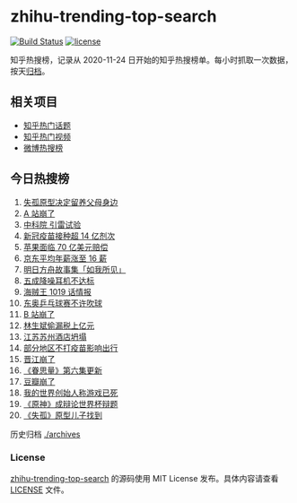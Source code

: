 # zhihu-trending-top-search

[![Build Status](https://github.com/justjavac/zhihu-trending-top-search/workflows/ci/badge.svg?branch=main)](https://github.com/justjavac/zhihu-trending-top-search/actions)
[![license](https://img.shields.io/github/license/justjavac/zhihu-trending-top-search)](https://github.com/justjavac/zhihu-trending-top-search/blob/main/LICENSE)

知乎热搜榜，记录从 2020-11-24 日开始的知乎热搜榜单。每小时抓取一次数据，按天[归档](./archives)。

## 相关项目

- [知乎热门话题](https://github.com/justjavac/zhihu-trending-hot-questions)
- [知乎热门视频](https://github.com/justjavac/zhihu-trending-hot-video)
- [微博热搜榜](https://github.com/justjavac/weibo-trending-hot-search)

## 今日热搜榜

<!-- BEGIN -->
<!-- 最后更新时间 Wed Jul 14 2021 23:06:11 GMT+0800 (China Standard Time) -->

1. [失孤原型决定留养父母身边](https://www.zhihu.com/search?q=失孤原型)
1. [A 站崩了](https://www.zhihu.com/search?q=A站崩了)
1. [中科院 引雷试验](https://www.zhihu.com/search?q=引雷试验)
1. [新冠疫苗接种超 14 亿剂次](https://www.zhihu.com/search?q=新冠疫苗)
1. [苹果面临 70 亿美元赔偿](https://www.zhihu.com/search?q=苹果)
1. [京东平均年薪涨至 16 薪](https://www.zhihu.com/search?q=京东)
1. [明日方舟故事集「如我所见」](https://www.zhihu.com/search?q=明日方舟)
1. [五成降噪耳机不达标](https://www.zhihu.com/search?q=降噪耳机)
1. [海贼王 1019 话情报](https://www.zhihu.com/search?q=海贼王)
1. [东奥乒乓球赛不许吹球](https://www.zhihu.com/search?q=乒乓球)
1. [B 站崩了](https://www.zhihu.com/search?q=b站崩了)
1. [林生斌偷漏税上亿元](https://www.zhihu.com/search?q=林生斌)
1. [江苏苏州酒店坍塌](https://www.zhihu.com/search?q=酒店坍塌)
1. [部分地区不打疫苗影响出行](https://www.zhihu.com/search?q=疫苗)
1. [晋江崩了](https://www.zhihu.com/search?q=晋江崩了)
1. [《眷思量》第六集更新](https://www.zhihu.com/search?q=眷思量)
1. [豆瓣崩了](https://www.zhihu.com/search?q=豆瓣崩了)
1. [我的世界创始人称游戏已死](https://www.zhihu.com/search?q=我的世界)
1. [《原神》成辩论世界杯辩题](https://www.zhihu.com/search?q=原神)
1. [《失孤》原型儿子找到](https://www.zhihu.com/search?q=失孤)

<!-- END -->

历史归档 [./archives](./archives)

### License

[zhihu-trending-top-search](https://github.com/justjavac/zhihu-trending-top-search)
的源码使用 MIT License 发布。具体内容请查看 [LICENSE](./LICENSE) 文件。
